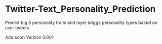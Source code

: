 # Twitter-Text_Personality_Prediction
Predict big 5 personality traits and myer briggs personality types based on user tweets


Add soon
Version 0.001
